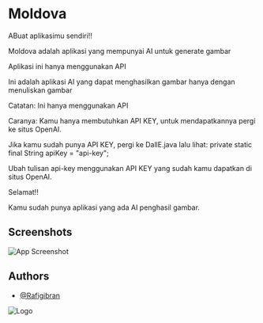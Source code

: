 
# Moldova
ABuat aplikasimu sendiri!!

Moldova adalah aplikasi yang mempunyai AI untuk generate gambar

Aplikasi ini hanya menggunakan API

Ini adalah aplikasi AI yang dapat menghasilkan gambar hanya dengan menuliskan gambar

Catatan: Ini hanya menggunakan API

Caranya: Kamu hanya membutuhkan API KEY, untuk mendapatkannya pergi ke situs OpenAI.

Jika kamu sudah punya API KEY, pergi ke DallE.java lalu lihat: private static final String apiKey = "api-key";

Ubah tulisan api-key menggunakan API KEY yang sudah kamu dapatkan di situs OpenAI.

Selamat!!

Kamu sudah punya aplikasi yang ada AI penghasil gambar.


## Screenshots

![App Screenshot](https://firebasestorage.googleapis.com/v0/b/talkgoo-moldcyber-rafi-gibran.appspot.com/o/Screenshot_2023-08-17-13-48-25-541_com.spacevise.moldova.jpg?alt=media&token=c4d06037-59b9-4699-b2f8-235e369ad281)


## Authors

- [@Rafigibran](https://www.github.com/Rafigibran)


![Logo](https://firebasestorage.googleapis.com/v0/b/talkgoo-moldcyber-rafi-gibran.appspot.com/o/spacevise.png?alt=media&token=b3b63a1d-b9bc-47ec-9042-e77d64fb7b9e)

